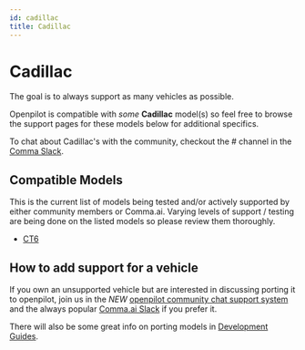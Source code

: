 ```yaml
---
id: cadillac
title: Cadillac
---
```

# Cadillac

The goal is to always support as many vehicles as possible.

Openpilot is compatible with *some* **Cadillac** model(s) so feel free to browse the support pages for these models below for additional specifics.

To chat about Cadillac's with the community, checkout the # channel in the [Comma Slack](https://slack.comma.ai).

## Compatible Models

This is the current list of models being tested and/or actively supported by either community members or Comma.ai.  Varying levels of support / testing are being done on the listed models so please review them thoroughly.

* [CT6](/vehicles/cadillac/ct6.html)

## How to add support for a vehicle

If you own an unsupported vehicle but are interested in discussing porting it to openpilot, join us in the *NEW* [openpilot community chat support system](https://spectrum.chat/openpilot) and the always popular [Comma.ai Slack](https://slack.comma.ai/) if you prefer it.

There will also be some great info on porting models in [Development Guides](../../development/guides/).


